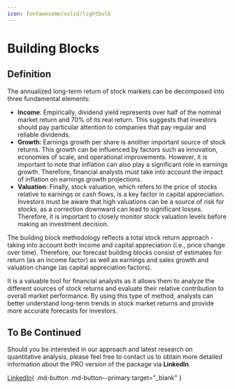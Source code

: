 ```yaml
---
icon: fontawesome/solid/lightbulb
---
```


# Building Blocks

## Definition

The annualized long-term return of stock markets can be decomposed into three fundamental elements:

* **Income**: Empirically, dividend yield represents over half of the nominal market return and 70% of its real return. This suggests that investors should pay particular attention to companies that pay regular and reliable dividends.
* **Growth**: Earnings growth per share is another important source of stock returns. This growth can be influenced by factors such as innovation, economies of scale, and operational improvements. However, it is important to note that inflation can also play a significant role in earnings growth. Therefore, financial analysts must take into account the impact of inflation on earnings growth projections.
* **Valuation**: Finally, stock valuation, which refers to the price of stocks relative to earnings or cash flows, is a key factor in capital appreciation. Investors must be aware that high valuations can be a source of risk for stocks, as a correction downward can lead to significant losses. Therefore, it is important to closely monitor stock valuation levels before making an investment decision.

The building block methodology reflects a total stock return approach - taking into account both income and capital appreciation (i.e., price change over time). Therefore, our forecast building blocks consist of estimates for return (as an income factor) as well as earnings and sales growth and valuation change (as capital appreciation factors).

It is a valuable tool for financial analysts as it allows them to analyze the different sources of stock returns and evaluate their relative contribution to overall market performance. By using this type of method, analysts can better understand long-term trends in stock market returns and provide more accurate forecasts for investors.

## To Be Continued

Should you be interested in our approach and latest research on quantitative analysis, please feel free to contact us to obtain more detailed information about the PRO version of the package via **LinkedIn**.

[LinkedIn](https://www.linkedin.com/in/j-mr/ ){ .md-button .md-button--primary target="_blank" }

